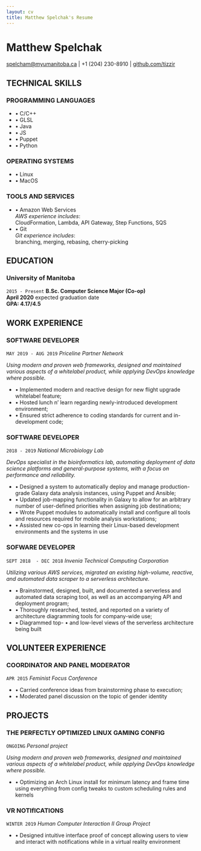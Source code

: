 ```yaml
---
layout: cv
title: Matthew Spelchak's Resume
---
```

# Matthew Spelchak

<div id="webaddress">
<a href="mailto:spelcham@myumanitoba.ca">spelcham@myumanitoba.ca</a>
| +1 (204) 230-8910
| <a href="https://www.github.com/tizzir">github.com/tizzir</a>
</div>

## TECHNICAL SKILLS

### **PROGRAMMING LANGUAGES**

- • C/C++
- • GLSL
- • Java
- • JS
- • Puppet
- • Python

### **OPERATING SYSTEMS**

- • Linux
- • MacOS

### **TOOLS AND SERVICES**

- • Amazon Web Services  
  *AWS experience includes*:  
  CloudFormation, Lambda, API Gateway, Step Functions, SQS
- • Git  
  *Git experience includes*:  
  branching, merging, rebasing, cherry-picking

## EDUCATION

### **University of Manitoba**
`2015 - Present`
**B.Sc. Computer Science Major (Co-op)**  
**April 2020** expected graduation date  
**GPA: 4.17/4.5**

## WORK EXPERIENCE

### **SOFTWARE DEVELOPER**  
`MAY 2019 - AUG 2019`
*Priceline Partner Network*

*Using modern and proven web frameworks, designed and maintained
various aspects of a whitelabel product, while applying DevOps
knowledge where possible.*

- • Implemented modern and reactive design for new flight upgrade
  whitelabel feature;  
- • Hosted lunch n’ learn regarding newly-introduced development
  environment;  
- • Ensured strict adherence to coding standards for current and
  in-development code;

### **SOFTWARE DEVELOPER**  
`2018 - 2019`
*National Microbiology Lab*  

*DevOps specialist in the bioinformatics lab, automating deployment of
data science platforms and general-purpose systems,  with a focus on
performance and reliability.*

- • Designed a system to automatically deploy and manage production-grade
  Galaxy data analysis instances, using Puppet and Ansible;  
- • Updated job-mapping functionality in Galaxy to allow for an arbitrary
  number of user-defined priorities when assigning job destinations;  
- • Wrote Puppet modules to automatically install and configure all tools
  and resources required for mobile analysis workstations;  
- • Assisted new co-ops  in learning their Linux-based development
  environments  and the systems in use

### **SOFWARE DEVELOPER**  
`SEPT 2018  - DEC 2018`
*Invenia Technical Computing Corporation*  

*Utilizing various AWS services, migrated an existing high-volume,
reactive, and automated data scraper to a serverless architecture.*

- • Brainstormed, designed, built, and documented a serverless and
  automated data scraping tool, as well as an accompanying API and
deployment program;  
- • Thoroughly researched, tested, and reported on a variety of
  architecture diagramming  tools for company-wide use;  
- • Diagrammed top- • and low-level views of the serverless architecture
  being built

## VOLUNTEER EXPERIENCE

### **COORDINATOR AND PANEL MODERATOR**
`APR 2015`
*Feminist Focus Conference*

- • Carried conference ideas from brainstorming phase to execution;  
- • Moderated panel discussion on the topic of gender identity

## PROJECTS


### **THE PERFECTLY OPTIMIZED LINUX GAMING CONFIG**  
`ONGOING`
*Personal project*  

*Using modern and proven web frameworks, designed and maintained
various aspects of a whitelabel product, while applying DevOps
knowledge where possible.*

- • Optimizing an Arch Linux install for minimum latency and frame
  time using everything from config tweaks to custom scheduling rules and
  kernels

### **VR NOTIfICATIONS**  
`WINTER 2019`
*Human Computer Interaction II Group Project*  

- • Designed intuitive interface proof of concept allowing users to
  view and interact with notifications while in a virtual reality environment
